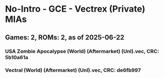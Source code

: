 # No-Intro - GCE - Vectrex (Private) MIAs
## Games: 2, ROMs: 2, as of 2025-06-22

### USA Zombie Apocalypse (World) (Aftermarket) (Unl).vec, CRC: 5b10a61a
### Vectral (World) (Aftermarket) (Unl).vec, CRC: de6fb997
